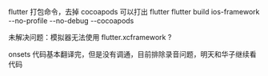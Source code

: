 flutter 打包命令，去掉 cocoapods 可以打出 flutter
flutter build ios-framework --no-profile --no-debug --cocoapods

未解决问题：模拟器无法使用 flutter.xcframework ?

onsets 代码基本翻译完，但是没有调通，目前排除录音问题，明天和华子继续看代码